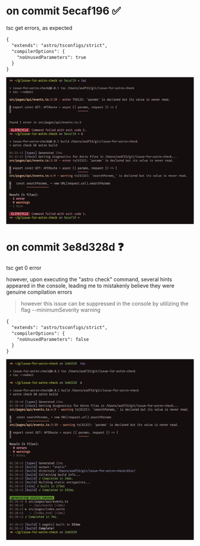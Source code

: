 # on commit 5ecaf196 ✅

tsc get errors, as expected

```
{
  "extends": "astro/tsconfigs/strict",
  "compilerOptions": {
    "noUnusedParameters": true
  }
}
```

![](./public/tsc-true-5ecaf196.png)

# on commit 3e8d328d ❓

tsc get 0 error

however, upon executing the "astro check" command, several hints appeared in the console, leading me to mistakenly believe they were genuine compilation errors

> however this issue can be suppressed in the console by utilizing the flag --minimumSeverity warning

```
{
  "extends": "astro/tsconfigs/strict",
  "compilerOptions": {
    "noUnusedParameters": false
  }
}
```

![](public/tsc-false-3e8d328.png)
